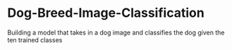 # Dog-Breed-Image-Classification
Building a model that takes in a dog image and classifies the dog given the ten trained classes
